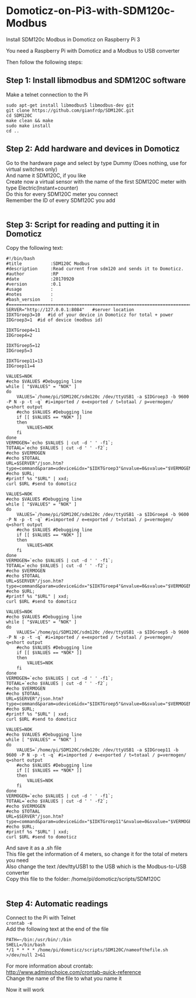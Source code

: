 # Domoticz-on-Pi3-with-SDM120c-Modbus
Install SDM120c Modbus in Domoticz on Raspberry Pi 3

You need a Raspberry Pi with Domoticz and a Modbus to USB converter

Then follow the following steps:

## Step 1: Install libmodbus and SDM120C software <br />
Make a telnet connection to the Pi <br />
```
sudo apt-get install libmodbus5 libmodbus-dev git
git clone https://github.com/gianfrdp/SDM120C.git
cd SDM120C
make clean && make
sudo make install
cd ..
```

## Step 2: Add hardware and devices in Domoticz <br />
Go to the hardware page and select by type Dummy (Does nothing, use for virtual switches only) <br />
And name it SDM120C, if you like <br />
Create now a virtual sensor with the name of the first SDM120C meter with type Electric(Instant+counter) <br />
Do this for every SDM120C meter you connect <br />
Remember the ID of every SDM120C you add <br />
 <br />
## Step 3: Script for reading and putting it in Domoticz <br />
Copy the following text: <br />
```
#!/bin/bash
#title           :SDM120C Modbus
#description     :Read current from sdm120 and sends it to Domoticz.
#author          :RP
#date            :20170920
#version         :0.1
#usage           :
#notes           :
#bash_version    :
#==============================================================================
SERVER="http://127.0.0.1:8084"   #server location
IDXTGroep3=10	#id of your device in Domoticz for total + power
IDGroep3=1	#id of device (modbus id)

IDXTGroep4=11
IDGroep4=2

IDXTGroep5=12
IDGroep5=3

IDXTGroep11=13
IDGroep11=4

VALUES=NOK
#echo $VALUES #Debugging line
while [ "$VALUES" = "NOK" ]
do
	VALUES=`/home/pi/SDM120C/sdm120c /dev/ttyUSB1 -a $IDGroep3 -b 9600 -P N -p -t -q` #i=imported / e=exported / t=totaal / p=vermogen/ q=short output
	#echo $VALUES #Debugging line
	if [[ $VALUES == *NOK* ]]
	then
		VALUES=NOK
	fi
done
VERMOGEN=`echo $VALUES | cut -d ' ' -f1`;
TOTAAL=`echo $VALUES | cut -d ' ' -f2`;
#echo $VERMOGEN
#echo $TOTAAL
URL=$SERVER"/json.htm?type=command&param=udevice&idx="$IDXTGroep3"&nvalue=0&svalue="$VERMOGEN";"$TOTAAL"";
#echo $URL;
#printf %s "$URL" | xxd;
curl $URL #send to domoticz

VALUES=NOK
#echo $VALUES #Debugging line
while [ "$VALUES" = "NOK" ]
do
	VALUES=`/home/pi/SDM120C/sdm120c /dev/ttyUSB1 -a $IDGroep4 -b 9600 -P N -p -t -q` #i=imported / e=exported / t=totaal / p=vermogen/ q=short output
	#echo $VALUES #Debugging line
	if [[ $VALUES == *NOK* ]]
	then
		VALUES=NOK
	fi
done
VERMOGEN=`echo $VALUES | cut -d ' ' -f1`;
TOTAAL=`echo $VALUES | cut -d ' ' -f2`;
#echo $VERMOGEN
#echo $TOTAAL
URL=$SERVER"/json.htm?type=command&param=udevice&idx="$IDXTGroep4"&nvalue=0&svalue="$VERMOGEN";"$TOTAAL"";
#echo $URL;
#printf %s "$URL" | xxd;
curl $URL #send to domoticz

VALUES=NOK
#echo $VALUES #Debugging line
while [ "$VALUES" = "NOK" ]
do
	VALUES=`/home/pi/SDM120C/sdm120c /dev/ttyUSB1 -a $IDGroep5 -b 9600 -P N -p -t -q` #i=imported / e=exported / t=totaal / p=vermogen/ q=short output
	#echo $VALUES #Debugging line
	if [[ $VALUES == *NOK* ]]
	then
		VALUES=NOK
	fi
done
VERMOGEN=`echo $VALUES | cut -d ' ' -f1`;
TOTAAL=`echo $VALUES | cut -d ' ' -f2`;
#echo $VERMOGEN
#echo $TOTAAL
URL=$SERVER"/json.htm?type=command&param=udevice&idx="$IDXTGroep5"&nvalue=0&svalue="$VERMOGEN";"$TOTAAL"";
#echo $URL;
#printf %s "$URL" | xxd;
curl $URL #send to domoticz

VALUES=NOK
#echo $VALUES #Debugging line
while [ "$VALUES" = "NOK" ]
do
	VALUES=`/home/pi/SDM120C/sdm120c /dev/ttyUSB1 -a $IDGroep11 -b 9600 -P N -p -t -q` #i=imported / e=exported / t=totaal / p=vermogen/ q=short output
	#echo $VALUES #Debugging line
	if [[ $VALUES == *NOK* ]]
	then
		VALUES=NOK
	fi
done
VERMOGEN=`echo $VALUES | cut -d ' ' -f1`;
TOTAAL=`echo $VALUES | cut -d ' ' -f2`;
#echo $VERMOGEN
#echo $TOTAAL
URL=$SERVER"/json.htm?type=command&param=udevice&idx="$IDXTGroep11"&nvalue=0&svalue="$VERMOGEN";"$TOTAAL"";
#echo $URL;
#printf %s "$URL" | xxd;
curl $URL #send to domoticz
```
And save it as a .sh file <br />
This file get the information of 4 meters, so change it for the total of meters you need <br />
Also change the text /dev/ttyUSB1 to the USB which is the Modbus-to-USB converter <br />
Copy this file to the folder: /home/pi/domoticz/scripts/SDM120C <br />
 <br />
## Step 4: Automatic readings <br />
Connect to the Pi with Telnet <br />
`crontab -e` <br />
Add the following text at the end of the file <br />
```
PATH=~/bin:/usr/bin/:/bin
SHELL=/bin/bash
*/1 * * * * /home/pi/domoticz/scripts/SDM120C/nameofthefile.sh >/dev/null 2>&1
```
For more information about crontab: http://www.adminschoice.com/crontab-quick-reference <br />
Change the name of the file to what you name it <br />

Now it will work <br />

